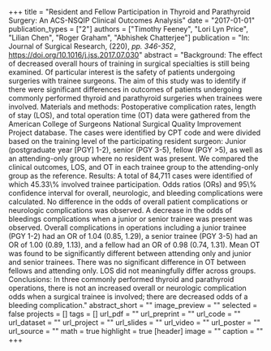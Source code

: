 +++
title = "Resident and Fellow Participation in Thyroid and Parathyroid Surgery: An ACS-NSQIP Clinical Outcomes Analysis"
date = "2017-01-01"
publication_types = ["2"]
authors = ["Timothy Feeney", "Lori Lyn Price", "Lilian Chen", "Roger Graham", "Abhishek Chatterjee"]
publication = "In: Journal of Surgical Research, (220), _pp. 346-352_, https://doi.org/10.1016/j.jss.2017.07.030"
abstract = "Background: The effect of decreased overall hours of training in surgical specialties is still being examined. Of particular interest is the safety of patients undergoing surgeries with trainee surgeons. The aim of this study was to identify if there were significant differences in outcomes of patients undergoing commonly performed thyroid and parathyroid surgeries when trainees were involved. Materials and methods: Postoperative complication rates, length of stay (LOS), and total operation time (OT) data were gathered from the American College of Surgeons National Surgical Quality Improvement Project database. The cases were identified by CPT code and were divided based on the training level of the participating resident surgeon: Junior (postgraduate year [PGY] 1-2), senior (PGY 3-5), fellow (PGY $>$5), as well as an attending-only group where no resident was present. We compared the clinical outcomes, LOS, and OT in each trainee group to the attending-only group as the reference. Results: A total of 84,711 cases were identified of which 45.33\\% involved trainee participation. Odds ratios (ORs) and 95\\% confidence interval for overall, neurologic, and bleeding complications were calculated. No difference in the odds of overall patient complications or neurologic complications was observed. A decrease in the odds of bleedings complications when a junior or senior trainee was present was observed. Overall complications in operations including a junior trainee (PGY 1-2) had an OR of 1.04 (0.85, 1.29), a senior trainee (PGY 3-5) had an OR of 1.00 (0.89, 1.13), and a fellow had an OR of 0.98 (0.74, 1.31). Mean OT was found to be significantly different between attending only and junior and senior trainees. There was no significant difference in OT between fellows and attending only. LOS did not meaningfully differ across groups. Conclusions: In three commonly performed thyroid and parathyroid operations, there is not an increased overall or neurologic complication odds when a surgical trainee is involved; there are decreased odds of a bleeding complication."
abstract_short = ""
image_preview = ""
selected = false
projects = []
tags = []
url_pdf = ""
url_preprint = ""
url_code = ""
url_dataset = ""
url_project = ""
url_slides = ""
url_video = ""
url_poster = ""
url_source = ""
math = true
highlight = true
[header]
image = ""
caption = ""
+++
